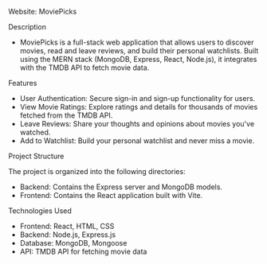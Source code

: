 Website: MoviePicks

Description
- MoviePicks is a full-stack web application that allows users to discover movies, read and leave reviews, and build their personal watchlists. Built using the MERN stack (MongoDB, Express, React, Node.js), it integrates with the TMDB API to fetch movie data.

Features
- User Authentication: Secure sign-in and sign-up functionality for users.
- View Movie Ratings: Explore ratings and details for thousands of movies fetched from the TMDB API.
- Leave Reviews: Share your thoughts and opinions about movies you've watched.
- Add to Watchlist: Build your personal watchlist and never miss a movie.

Project Structure

The project is organized into the following directories:

- Backend: Contains the Express server and MongoDB models.
- Frontend: Contains the React application built with Vite.

Technologies Used

- Frontend: React, HTML, CSS
- Backend: Node.js, Express.js
- Database: MongoDB, Mongoose
- API: TMDB API for fetching movie data
